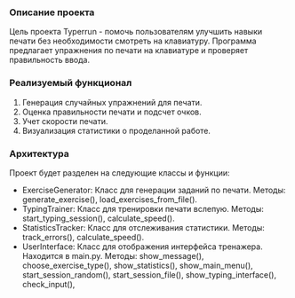 ### Описание проекта
Цель проекта Typerrun - помочь пользователям улучшить навыки печати без необходимости смотреть на клавиатуру. Программа предлагает упражнения по печати на клавиатуре и проверяет правильность ввода.

### Реализуемый функционал
1. Генерация случайных упражнений для печати.
2. Оценка правильности печати и подсчет очков.
3. Учет скорости печати.
4. Визуализация статистики о проделанной работе.

### Архитектура
Проект будет разделен на следующие классы и функции:
- ExerciseGenerator: Класс для генерации заданий по печати. Методы: generate_exercise(), load_exercises_from_file().
- TypingTrainer: Класс для тренировки печати вслепую. Методы: start_typing_session(), calculate_speed().
- StatisticsTracker: Класс для отслеживания статистики. Методы: track_errors(), calculate_speed().
- UserInterface: Класс для отображения интерфейса тренажера. Находится в main.py. Методы: show_message(), choose_exercise_type(), show_statistics(), show_main_menu(), start_session_random(), start_session_file(), show_typing_interface(), check_input(), 
